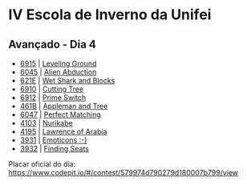 # IV Escola de Inverno da Unifei

## Avançado - Dia 4
- [6915]() | [Leveling Ground](https://icpcarchive.ecs.baylor.edu/index.php?option=onlinejudge&page=show_problem&problem=4927)
- [6045]() | [Alien Abduction](https://icpcarchive.ecs.baylor.edu/index.php?option=onlinejudge&page=show_problem&problem=4056)
- [621E]() | [Wet Shark and Blocks](http://codeforces.com/problemset/problem/621/E)
- [6910]() | [Cutting Tree](https://icpcarchive.ecs.baylor.edu/index.php?option=onlinejudge&page=show_problem&problem=4922)
- [6912]() | [Prime Switch](https://icpcarchive.ecs.baylor.edu/index.php?option=onlinejudge&page=show_problem&problem=4924)
- [461B]() | [Appleman and Tree](http://codeforces.com/problemset/problem/461/B)
- [6047]() | [Perfect Matching](https://icpcarchive.ecs.baylor.edu/index.php?option=onlinejudge&page=show_problem&problem=4058)
- [4103]() | [Nurikabe](https://icpcarchive.ecs.baylor.edu/index.php?option=onlinejudge&page=show_problem&problem=2104)
- [4195]() | [Lawrence of Arabia](https://icpcarchive.ecs.baylor.edu/index.php?option=onlinejudge&page=show_problem&problem=2196)
- [3931]() | [Emoticons :-)](https://icpcarchive.ecs.baylor.edu/index.php?option=onlinejudge&page=show_problem&problem=1932)
- [3932]() | [Finding Seats](https://icpcarchive.ecs.baylor.edu/index.php?option=onlinejudge&page=show_problem&problem=1933)

Placar oficial do dia:
https://www.codepit.io/#/contest/579974d790279d180007b799/view
